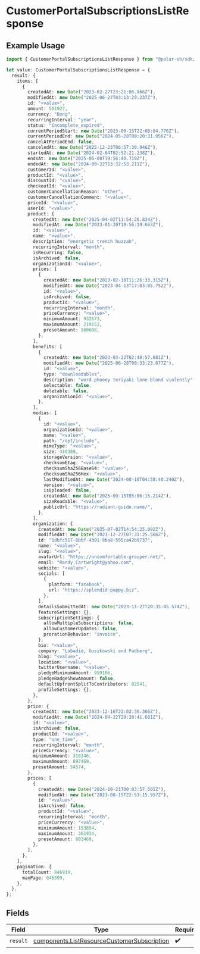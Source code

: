 # CustomerPortalSubscriptionsListResponse

## Example Usage

```typescript
import { CustomerPortalSubscriptionsListResponse } from "@polar-sh/sdk/models/operations/customerportalsubscriptionslist.js";

let value: CustomerPortalSubscriptionsListResponse = {
  result: {
    items: [
      {
        createdAt: new Date("2023-02-27T23:21:06.966Z"),
        modifiedAt: new Date("2025-06-27T03:13:29.237Z"),
        id: "<value>",
        amount: 501927,
        currency: "Dong",
        recurringInterval: "year",
        status: "incomplete_expired",
        currentPeriodStart: new Date("2023-09-15T22:08:04.776Z"),
        currentPeriodEnd: new Date("2024-05-28T00:20:31.956Z"),
        cancelAtPeriodEnd: false,
        canceledAt: new Date("2025-12-23T06:57:30.946Z"),
        startedAt: new Date("2024-02-04T02:52:21.238Z"),
        endsAt: new Date("2025-06-08T19:56:40.719Z"),
        endedAt: new Date("2024-09-22T13:32:53.211Z"),
        customerId: "<value>",
        productId: "<value>",
        discountId: "<value>",
        checkoutId: "<value>",
        customerCancellationReason: "other",
        customerCancellationComment: "<value>",
        priceId: "<value>",
        userId: "<value>",
        product: {
          createdAt: new Date("2025-04-02T11:54:26.834Z"),
          modifiedAt: new Date("2023-01-20T19:56:19.663Z"),
          id: "<value>",
          name: "<value>",
          description: "energetic trench huzzah",
          recurringInterval: "month",
          isRecurring: false,
          isArchived: false,
          organizationId: "<value>",
          prices: [
            {
              createdAt: new Date("2023-02-10T11:26:33.315Z"),
              modifiedAt: new Date("2023-04-13T17:03:05.752Z"),
              id: "<value>",
              isArchived: false,
              productId: "<value>",
              recurringInterval: "month",
              priceCurrency: "<value>",
              minimumAmount: 932673,
              maximumAmount: 219152,
              presetAmount: 960608,
            },
          ],
          benefits: [
            {
              createdAt: new Date("2023-03-22T02:40:57.081Z"),
              modifiedAt: new Date("2025-06-28T08:33:23.677Z"),
              id: "<value>",
              type: "downloadables",
              description: "word phooey teriyaki lone blond violently",
              selectable: false,
              deletable: false,
              organizationId: "<value>",
            },
          ],
          medias: [
            {
              id: "<value>",
              organizationId: "<value>",
              name: "<value>",
              path: "/opt/include",
              mimeType: "<value>",
              size: 419388,
              storageVersion: "<value>",
              checksumEtag: "<value>",
              checksumSha256Base64: "<value>",
              checksumSha256Hex: "<value>",
              lastModifiedAt: new Date("2024-08-18T04:58:40.240Z"),
              version: "<value>",
              isUploaded: false,
              createdAt: new Date("2025-09-15T05:06:15.214Z"),
              sizeReadable: "<value>",
              publicUrl: "https://radiant-guide.name/",
            },
          ],
          organization: {
            createdAt: new Date("2025-07-02T14:54:25.092Z"),
            modifiedAt: new Date("2023-12-27T07:31:25.586Z"),
            id: "1dbfc517-0bbf-4301-9ba8-555ca42b9737",
            name: "<value>",
            slug: "<value>",
            avatarUrl: "https://uncomfortable-grouper.net/",
            email: "Randy.Cartwright@yahoo.com",
            website: "<value>",
            socials: [
              {
                platform: "facebook",
                url: "https://splendid-poppy.biz",
              },
            ],
            detailsSubmittedAt: new Date("2023-11-27T20:35:45.574Z"),
            featureSettings: {},
            subscriptionSettings: {
              allowMultipleSubscriptions: false,
              allowCustomerUpdates: false,
              prorationBehavior: "invoice",
            },
            bio: "<value>",
            company: "Labadie, Gusikowski and Padberg",
            blog: "<value>",
            location: "<value>",
            twitterUsername: "<value>",
            pledgeMinimumAmount: 959106,
            pledgeBadgeShowAmount: false,
            defaultUpfrontSplitToContributors: 82541,
            profileSettings: {},
          },
        },
        price: {
          createdAt: new Date("2023-12-16T22:02:36.366Z"),
          modifiedAt: new Date("2024-04-22T20:28:41.681Z"),
          id: "<value>",
          isArchived: false,
          productId: "<value>",
          type: "one_time",
          recurringInterval: "month",
          priceCurrency: "<value>",
          minimumAmount: 318346,
          maximumAmount: 897469,
          presetAmount: 54574,
        },
        prices: [
          {
            createdAt: new Date("2024-10-21T00:03:57.501Z"),
            modifiedAt: new Date("2023-08-15T22:53:15.957Z"),
            id: "<value>",
            isArchived: false,
            productId: "<value>",
            recurringInterval: "month",
            priceCurrency: "<value>",
            minimumAmount: 153854,
            maximumAmount: 361934,
            presetAmount: 803469,
          },
        ],
      },
    ],
    pagination: {
      totalCount: 846919,
      maxPage: 646599,
    },
  },
};
```

## Fields

| Field                                                                                                      | Type                                                                                                       | Required                                                                                                   | Description                                                                                                |
| ---------------------------------------------------------------------------------------------------------- | ---------------------------------------------------------------------------------------------------------- | ---------------------------------------------------------------------------------------------------------- | ---------------------------------------------------------------------------------------------------------- |
| `result`                                                                                                   | [components.ListResourceCustomerSubscription](../../models/components/listresourcecustomersubscription.md) | :heavy_check_mark:                                                                                         | N/A                                                                                                        |